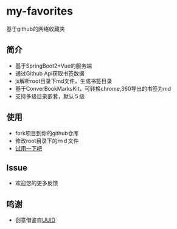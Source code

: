 # my-favorites

基于github的网络收藏夹

## 简介
* 基于SpringBoot2+Vue的服务端
* 通过Github Api获取书签数据
* js解析root目录下md文件，生成书签目录
* 基于ConverBookMarksKit，可转换chrome,360导出的书签为md
* 支持多级目录嵌套，默认５级

## 使用
* fork项目到你的github仓库
* 修改root目录下的ｍｄ文件
* [试用一下吧]()

## Issue
* 欢迎您的更多反馈

## 鸣谢
* 创意借鉴自[UUID](https://github.com/justlovemaki/uuid)